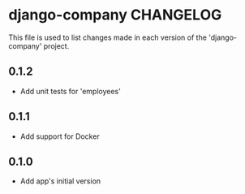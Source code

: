 # django-company CHANGELOG

This file is used to list changes made in each version of the 'django-company' project.

## 0.1.2
- Add unit tests for 'employees'

## 0.1.1
- Add support for Docker

## 0.1.0
- Add app's initial version